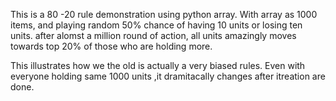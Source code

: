 This is a 80 -20 rule demonstration using python array.
With array as 1000 items, and playing random 50% chance of 
having 10 units or losing ten units.
after alomst a million round of action,
all units amazingly moves towards top 20% of those who are holding more.

This illustrates how we the old is actually a very biased rules.
Even with everyone holding same 1000 units ,it dramitacally changes after itreation are
done.